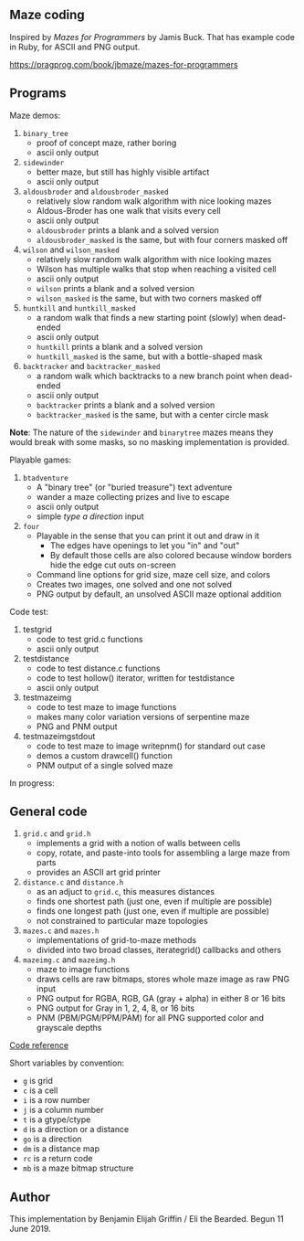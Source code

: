 Maze coding
-----------

Inspired by _Mazes for Programmers_ by Jamis Buck. That has example code
in Ruby, for ASCII and PNG output.

https://pragprog.com/book/jbmaze/mazes-for-programmers

Programs
--------

Maze demos:

1. `binary_tree`
   * proof of concept maze, rather boring
   * ascii only output
2. `sidewinder`
   * better maze, but still has highly visible artifact
   * ascii only output
3. `aldousbroder` and `aldousbroder_masked`
   * relatively slow random walk algorithm with nice looking mazes
   * Aldous-Broder has one walk that visits every cell
   * ascii only output
   * `aldousbroder` prints a blank and a solved version
   * `aldousbroder_masked` is the same, but with four corners masked off
4. `wilson` and `wilson_masked`
   * relatively slow random walk algorithm with nice looking mazes
   * Wilson has multiple walks that stop when reaching a visited cell
   * ascii only output
   * `wilson` prints a blank and a solved version
   * `wilson_masked` is the same, but with two corners masked off
5. `huntkill` and `huntkill_masked`
   * a random walk that finds a new starting point (slowly) when dead-ended
   * ascii only output
   * `huntkill` prints a blank and a solved version
   * `huntkill_masked` is the same, but with a bottle-shaped mask
6. `backtracker` and `backtracker_masked`
   * a random walk which backtracks to a new branch point when dead-ended
   * ascii only output
   * `backtracker` prints a blank and a solved version
   * `backtracker_masked` is the same, but with a center circle mask

**Note**: The nature of the `sidewinder` and `binarytree` mazes means they
would break with some masks, so no masking implementation is provided.

Playable games:

1. `btadventure`
   * A "binary tree" (or "buried treasure") text adventure
   * wander a maze collecting prizes and live to escape
   * ascii only output
   * simple *type a direction* input
2. `four`
   * Playable in the sense that you can print it out and draw in it
       * The edges have openings to let you "in" and "out"
       * By default those cells are also colored because window borders
         hide the edge cut outs on-screen
   * Command line options for grid size, maze cell size, and colors
   * Creates two images, one solved and one not solved
   * PNG output by default, an unsolved ASCII maze optional addition

Code test:

1. testgrid
   * code to test grid.c functions
   * ascii only output
2. testdistance
   * code to test distance.c functions
   * code to test hollow() iterator, written for testdistance
   * ascii only output
3. testmazeimg   
   * code to test maze to image functions
   * makes many color variation versions of serpentine maze
   * PNG and PNM output
4. testmazeimgstdout
   * code to test maze to image writepnm() for standard out case
   * demos a custom drawcell() function
   * PNM output of a single solved maze

In progress:


General code
------------

1. `grid.c` and `grid.h`
   * implements a grid with a notion of walls between cells
   * copy, rotate, and paste-into tools for assembling a large maze from parts
   * provides an ASCII art grid printer
2. `distance.c` and `distance.h`
   * as an adjuct to `grid.c`, this measures distances
   * finds one shortest path (just one, even if multiple are possible)
   * finds one longest path (just one, even if multiple are possible)
   * not constrained to particular maze topologies
3. `mazes.c` and `mazes.h`
   * implementations of grid-to-maze methods
   * divided into two broad classes, iterategrid() callbacks and others
4. `mazeimg.c` and `mazeimg.h`
   * maze to image functions
   * draws cells are raw bitmaps, stores whole maze image as raw PNG input
   * PNG output for RGBA, RGB, GA (gray + alpha) in either 8 or 16 bits
   * PNG output for Gray in 1, 2, 4, 8, or 16 bits
   * PNM (PBM/PGM/PPM/PAM) for all PNG supported color and grayscale depths

[Code reference](/Reference.md)

Short variables by convention:
 * `g` is grid
 * `c` is a cell
 * `i` is a row number
 * `j` is a column number
 * `t` is a gtype/ctype
 * `d` is a direction or a distance
 * `go` is a direction
 * `dm` is a distance map
 * `rc` is a return code
 * `mb` is a maze bitmap structure


Author
------
This implementation by Benjamin Elijah Griffin / Eli the Bearded.
Begun 11 June 2019.

